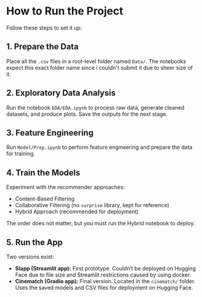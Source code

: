 # How to Run the Project

Follow these steps to set it up:
## 1. Prepare the Data

Place all the `.csv` files in a root-level folder named `Data/`. The notebooks expect this exact folder name since i couldn't submit it due to sheer size of it.
## 2. Exploratory Data Analysis

Run the notebook `EDA/EDA.ipynb` to process raw data, generate cleaned datasets, and produce plots. Save the outputs for the next stage.
## 3. Feature Engineering

Run `Model/Prep.ipynb` to perform feature engineering and prepare the data for training.
## 4. Train the Models

Experiment with the recommender approaches:

* Content-Based Filtering
* Collaborative Filtering (no `surprise` library, kept for reference)
* Hybrid Approach (recommended for deployment)

The order does not matter, but you must run the Hybrid notebook to deploy.
## 5. Run the App

Two versions exist:

* **Slapp (Streamlit app):** First prototype. Couldn’t be deployed on Hugging Face due to file size and Streamlit restrictions caused by using docker.
* **Cinematch (Gradio app):** Final version. Located in the `cinematch/` folder. Uses the saved models and CSV files for deployment on Hugging Face.